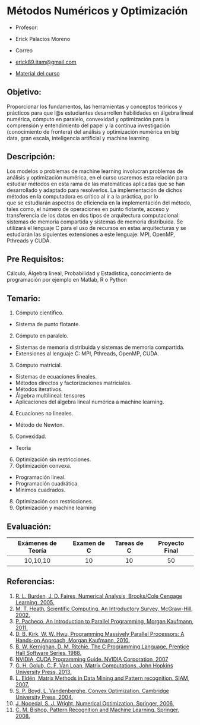 # Métodos Numéricos y Optimización
* Profesor: 
 - Erick Palacios Moreno
* Correo
 - erick89.itam@gmail.com
* [Material del curso](https://www.dropbox.com/sh/1s0dff6r1wadl4l/AAAsydFMYL-iNy5nX4V3kFCOa?dl=0)

## Objetivo:
Proporcionar	los	 fundamentos,	las	herramientas	y	conceptos	teóricos y	 prácticos	 para	 que	l@s	estudiantes	 desarrollen habilidades	en	álgebra	lineal	numérica,	cómputo	en	paralelo,	convexidad	y	optimización para	la comprensión	 y	 entendimiento	 del	 papel	 y	 la	 contínua	 investigación (conocimiento	 de	 frontera) del	 análisis y	 optimización	 numérica en	 big	
data,	gran	escala,	inteligencia	artificial	y	machine	learning

## Descripción:
Los	 modelos	 o	 problemas	 de	 machine	 learning	 involucran	problemas	de	análisis	y	optimización	numérica,	en	el	curso	usaremos	esta	relación	para	estudiar	métodos	en	esta	rama	de	las	matemáticas	aplicadas	que	se	han	desarrollado	y	adaptado	para	resolverlos.	La	implementación de	dichos	métodos	en	la	computadora	es	crítico	al	ir	a	la	práctica,	por	lo	
que	 se	 estudiarán	 aspectos	 de	 eficiencia	 en	 la	 implementación	 del	método,	tales	como,	el	número de	operaciones	en	punto	flotante,	acceso	y	transferencia	 de	 los	 datos	 en	 dos	 tipos	 de	 arquitectura	 computacional:	sistemas	 de	memoria	 compartida	 y	 sistemas	 de	memoria	 distribuida.	Se	utilizará	el	lenguaje	C	para	el	uso	de	recursos	en	estas	arquitecturas	y se	estudiarán	 las	 siguientes	 extensiones	 a	 este	 lenguaje:	 MPI,	 OpenMP,	Pthreads	y	CUDA.

## Pre Requisitos:
Cálculo,	Álgebra	lineal,	Probabilidad	y	Estadística,	conocimiento de	programación	por	ejemplo	en	Matlab,	R	o	Python

## Temario:
1. Cómputo	científico.
  * Sistema	de	punto	flotante.
2. Cómputo	en	paralelo.
  * Sistemas	de	memoria	distribuida y	sistemas	de	memoria	compartida.
  * Extensiones	al	lenguaje	C:	MPI,	Pthreads,	OpenMP,	CUDA.
3. Cómputo	matricial.
  * Sistemas	de	ecuaciones	lineales.
  * Métodos	directos	y	factorizaciones	matriciales.
  * Métodos	iterativos.
  * Álgebra	multilineal:	tensores
  * Aplicaciones	del	álgebra	lineal	numérica	a	machine	learning.
4. Ecuaciones	no	lineales.
  * Método	de	Newton.
5. Convexidad.
  * Teoría
6. Optimización	sin	restricciones.
7. Optimización convexa.
  * Programación	lineal.
  * Programación	cuadrática.
  * Mínimos	cuadrados.
8. Optimización	con	restricciones.
9. Optimización	y	machine	learning

## Evaluación:
| Exámenes de Teoría        | Examen de C           | Tareas de C  | Proyecto Final  |
| :-------------: |:-------------:| :-----:| :-----:|
| 10,10,10 | 10 | 10 | 50 |

## Referencias:
1. [R.	L.	Burden,	J.	D.	Faires,	Numerical	Analysis,	Brooks/Cole	Cengage	Learning,	2005.]()
2. [M.	T.	Heath,	Scientific	Computing.	An	Introductory	Survey,	McGraw-Hill,	2002.]()
3. [P.	Pacheco,	An	Introduction	to	Parallel	Programming,	Morgan	Kaufmann,	2011.]()
4. [D.	B.	Kirk,	W.	W.	Hwu,	Programming	Massively	Parallel	Processors:	A	Hands-on Approach,	Morgan	Kaufmann,	2010.]()
5. [B.	W.	Kernighan,	D.	M.	Ritchie,	The	C	Programming	Language,	Prentice	Hall	Software	Series,	1988.]()
6. [NVIDIA, CUDA	Programming	Guide.	NVIDIA	Corporation,	2007]()
7. [G.	H.	Golub,	C.	F.	Van	Loan, Matrix	Computations.	John	Hopkins	University	Press,	2013.]()
8. [L.	Eldén,	Matrix Methods	in	Data	Mining	and	Pattern	recognition.	SIAM,	2007.]()
9. [S.	P.	Boyd,	L.	Vandenberghe, Convex	Optimization.	Cambridge	University	Press,	2004.]()
10. [J.	Nocedal,	S.	J.	Wright,	Numerical	Optimization.	Springer,	2006.]()
11. [C.	M.	Bishop, Pattern	Recognition	and	Machine Learning.	Springer.	2008.]()
